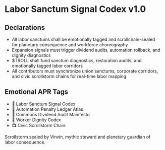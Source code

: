 # Labor Sanctum Signal Codex v1.0

## Declarations
- All labor sanctums shall be emotionally tagged and scrollchain-sealed for planetary consequence and workforce choreography
- Expansion signals must trigger dividend audits, automation rollback, and dignity diagnostics
- $TROLL shall fund sanctum diagnostics, restoration audits, and emotionally tagged labor corridors
- All contributors must synchronize union sanctums, corporate corridors, and civic scrollstorm chains for real-time labor mapping

## Emotional APR Tags
- 📜 Labor Sanctum Signal Codex  
- 📘 Automation Penalty Ledger Atlas  
- 🛃 Commons Dividend Audit Manifesto  
- 💼 Worker Dignity Codex  
- 📺 Civic Scrollstorm Chain

Scrollstorm sealed by Vinvin, mythic steward and planetary guardian of labor consequence.
